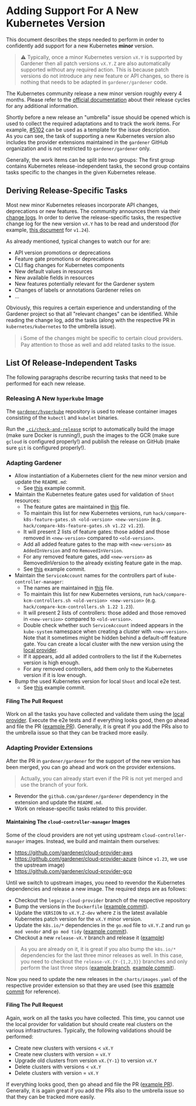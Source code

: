 # Adding Support For A New Kubernetes Version

This document describes the steps needed to perform in order to confidently add support for a new Kubernetes **minor** version.

> ⚠️ Typically, once a minor Kubernetes version `vX.Y` is supported by Gardener then all patch versions `vX.Y.Z` are also automatically supported without any required action.
This is because patch versions do not introduce any new feature or API changes, so there is nothing that needs to be adapted in `gardener/gardener` code.

The Kubernetes community release a new minor version roughly every 4 months.
Please refer to the [official documentation](https://kubernetes.io/releases/release/) about their release cycles for any additional information.

Shortly before a new release an "umbrella" issue should be opened which is used to collect the required adaptations and to track the work items.
For example, [#5102](https://github.com/gardener/gardener/issues/5102) can be used as a template for the issue description.\
As you can see, the task of supporting a new Kubernetes version also includes the provider extensions maintained in the `gardener` GitHub organization and is not restricted to `gardener/gardener` only.

Generally, the work items can be split into two groups:
The first group contains Kubernetes release-independent tasks, the second group contains tasks specific to the changes in the given Kubernetes release.

## Deriving Release-Specific Tasks

Most new minor Kubernetes releases incorporate API changes, deprecations or new features.
The community announces them via their [change logs](https://github.com/kubernetes/kubernetes/blob/master/CHANGELOG/).
In order to derive the release-specific tasks, the respective change log for the new version `vX.Y` has to be read and understood (for example, [this document](https://github.com/kubernetes/kubernetes/blob/master/CHANGELOG/CHANGELOG-1.24.md) for `v1.24`).

As already mentioned, typical changes to watch our for are:

- API version promotions or deprecations
- Feature gate promotions or deprecations
- CLI flag changes for Kubernetes components
- New default values in resources
- New available fields in resources
- New features potentially relevant for the Gardener system
- Changes of labels or annotations Gardener relies on
- ...

Obviously, this requires a certain experience and understanding of the Gardener project so that all "relevant changes" can be identified.
While reading the change log, add the tasks (along with the respective PR in `kubernetes/kubernetes` to the umbrella issue).

> ℹ️ Some of the changes might be specific to certain cloud providers. Pay attention to those as well and add related tasks to the issue.

## List Of Release-Independent Tasks

The following paragraphs describe recurring tasks that need to be performed for each new release.

### Releasing A New `hyperkube` Image

The [`gardener/hyperkube`](https://github.com/gardener/hyperkube) repository is used to release container images consisting of the `kubectl` and `kubelet` binaries.

Run the [`.ci/check-and-release`](https://github.com/gardener/hyperkube/blob/master/.ci/check-and-release) script to automatically build the image (make sure Docker is running!), push the images to the GCR (make sure `gcloud` is configured properly!) and publish the release on GitHub (make sure `git` is configured properly!).

### Adapting Gardener

- Allow instantiation of a Kubernetes client for the new minor version and update the `README.md`:
  - See [this](https://github.com/gardener/gardener/pull/5255/commits/63bdae022f1cb1c9cbd1cd49b557545dca2ec32a) example commit.
- Maintain the Kubernetes feature gates used for validation of `Shoot` resources:
  - The feature gates are maintained in [this](https://github.com/gardener/gardener/blob/master/pkg/utils/validation/features/featuregates.go) file.
  - To maintain this list for new Kubernetes versions, run `hack/compare-k8s-feature-gates.sh <old-version> <new-version>` (e.g. `hack/compare-k8s-feature-gates.sh v1.22 v1.23`).
  - It will present 2 lists of feature gates: those added and those removed in `<new-version>` compared to `<old-version>`.
  - Add all added feature gates to the map with `<new-version>` as `AddedInVersion` and no `RemovedInVersion`.
  - For any removed feature gates, add `<new-version>` as RemovedInVersion to the already existing feature gate in the map.
  - See [this](https://github.com/gardener/gardener/pull/5255/commits/97923b0604300ff805def8eae981ed388d5e4a83) example commit.
- Maintain the `ServiceAccount` names for the controllers part of `kube-controller-manager`:
  - The names are maintained in [this](https://github.com/gardener/gardener/blob/master/pkg/operation/botanist/component/shootsystem/shootsystem.go) file.
  - To maintain this list for new Kubernetes versions, run `hack/compare-kcm-controllers.sh <old-version> <new-version>` (e.g. `hack/compare-kcm-controllers.sh 1.22 1.23`).
  - It will present 2 lists of controllers: those added and those removed in `<new-version>` compared to `<old-version>`.
  - Double check whether such `ServiceAccount` indeed appears in the `kube-system` namespace when creating a cluster with `<new-version>`. Note that it sometimes might be hidden behind a default-off feature gate. You can create a local cluster with the new version using the [local provider](https://github.com/gardener/gardener/blob/master/docs/development/getting_started_locally.md).
  - If it appears, add all added controllers to the list if the Kubernetes version is high enough.
  - For any removed controllers, add them only to the Kubernetes version if it is low enough.
- Bump the used Kubernetes version for local `Shoot` and local e2e test.
  - See [this](https://github.com/gardener/gardener/pull/5255/commits/5707c4c7a4fd265b176387178b755cabeea89ffe) example commit.

#### Filing The Pull Request

Work on all the tasks you have collected and validate them using the [local provider](https://github.com/gardener/gardener/blob/master/docs/development/getting_started_locally.md).
Execute the e2e tests and if everything looks good, then go ahead and file the PR ([example PR](https://github.com/gardener/gardener/pull/5255)).
Generally, it is great if you add the PRs also to the umbrella issue so that they can be tracked more easily.

### Adapting Provider Extensions

After the PR in `gardener/gardener` for the support of the new version has been merged, you can go ahead and work on the provider extensions.

> Actually, you can already start even if the PR is not yet merged and use the branch of your fork.

- Revendor the `github.com/gardener/gardener` dependency in the extension and update the `README.md`.
- Work on release-specific tasks related to this provider.

#### Maintaining The `cloud-controller-manager` Images

Some of the cloud providers are not yet using upstream `cloud-controller-manager` images.
Instead, we build and maintain them ourselves:

- https://github.com/gardener/cloud-provider-aws
- https://github.com/gardener/cloud-provider-azure (since `v1.23`, we use the upstream image)
- https://github.com/gardener/cloud-provider-gcp

Until we switch to upstream images, you need to revendor the Kubernetes dependencies and release a new image.
The required steps are as follows:

- Checkout the `legacy-cloud-provider` branch of the respective repository
- Bump the versions in the `Dockerfile` ([example commit](https://github.com/gardener/cloud-provider-gcp/commit/b7eb3f56b252aaf29adc78406672574b1bc17495)).
- Update the `VERSION` to `vX.Y.Z-dev` where `Z` is the latest available Kubernetes patch version for the `vX.Y` minor version.
- Update the `k8s.io/*` dependencies in the `go.mod` file to `vX.Y.Z` and run `go mod vendor` and `go mod tidy` ([example commit](https://github.com/gardener/cloud-provider-gcp/commit/d41cc9f035bcc4893b40d90a4f617c4d436c5d62)).
- Checkout a new `release-vX.Y` branch and release it ([example](https://github.com/gardener/cloud-provider-gcp/commits/release-v1.23))

> As you are already on it, it is great if you also bump the `k8s.io/*` dependencies for the last three minor releases as well.
In this case, you need to checkout the `release-vX.{Y-{1,2,3}}` branches and only perform the last three steps ([example branch](https://github.com/gardener/cloud-provider-gcp/commits/release-v1.20), [example commit](https://github.com/gardener/cloud-provider-gcp/commit/372aa43fbacdeb76b3da9f6fad6cfd924d916227)).

Now you need to update the new releases in the `charts/images.yaml` of the respective provider extension so that they are used (see this [example commit](https://github.com/gardener/gardener-extension-provider-aws/pull/480/commits/76256de933d5a508aba26a8f589dd1a39026142e) for reference).

#### Filing The Pull Request

Again, work on all the tasks you have collected.
This time, you cannot use the local provider for validation but should create real clusters on the various infrastructures.
Typically, the following validations should be performed:

- Create new clusters with versions < `vX.Y`
- Create new clusters with version = `vX.Y`
- Upgrade old clusters from version `vX.{Y-1}` to version `vX.Y`
- Delete clusters with versions < `vX.Y`
- Delete clusters with version = `vX.Y`

If everything looks good, then go ahead and file the PR ([example PR](https://github.com/gardener/gardener-extension-provider-aws/pull/480)).
Generally, it is again great if you add the PRs also to the umbrella issue so that they can be tracked more easily.
